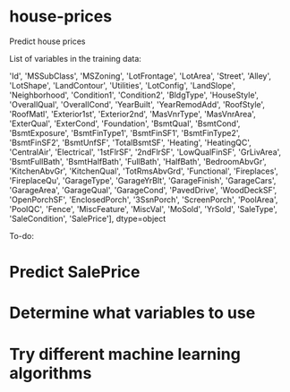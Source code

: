 # house-prices
Predict house prices

List of variables in the training data:

'Id', 'MSSubClass', 'MSZoning', 'LotFrontage', 'LotArea', 'Street',
       'Alley', 'LotShape', 'LandContour', 'Utilities', 'LotConfig',
       'LandSlope', 'Neighborhood', 'Condition1', 'Condition2', 'BldgType',
       'HouseStyle', 'OverallQual', 'OverallCond', 'YearBuilt',
       'YearRemodAdd', 'RoofStyle', 'RoofMatl', 'Exterior1st',
       'Exterior2nd', 'MasVnrType', 'MasVnrArea', 'ExterQual', 'ExterCond',
       'Foundation', 'BsmtQual', 'BsmtCond', 'BsmtExposure',
       'BsmtFinType1', 'BsmtFinSF1', 'BsmtFinType2', 'BsmtFinSF2',
       'BsmtUnfSF', 'TotalBsmtSF', 'Heating', 'HeatingQC', 'CentralAir',
       'Electrical', '1stFlrSF', '2ndFlrSF', 'LowQualFinSF', 'GrLivArea',
       'BsmtFullBath', 'BsmtHalfBath', 'FullBath', 'HalfBath',
       'BedroomAbvGr', 'KitchenAbvGr', 'KitchenQual', 'TotRmsAbvGrd',
       'Functional', 'Fireplaces', 'FireplaceQu', 'GarageType',
       'GarageYrBlt', 'GarageFinish', 'GarageCars', 'GarageArea',
       'GarageQual', 'GarageCond', 'PavedDrive', 'WoodDeckSF',
       'OpenPorchSF', 'EnclosedPorch', '3SsnPorch', 'ScreenPorch',
       'PoolArea', 'PoolQC', 'Fence', 'MiscFeature', 'MiscVal', 'MoSold',
       'YrSold', 'SaleType', 'SaleCondition', 'SalePrice'], dtype=object
       
To-do:
# Predict SalePrice
# Determine what variables to use
# Try different machine learning algorithms

